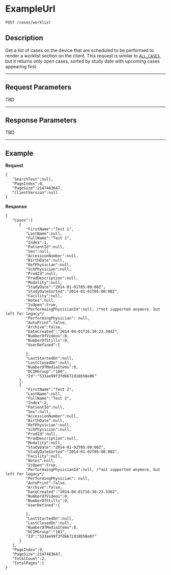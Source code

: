 # ExampleUrl

    POST /cases/worklist

## Description

Get a list of cases on the device that are scheduled to be performed to render a worklist section on the client. This request is similar to [<code>ALL_CASES</code>](../cases/allcases.md), but it returns only open cases, sorted by study date with upcoming cases appearing first.

***

## Request Parameters

TBD

***

## Response Parameters

TBD

***

## Example
**Request**

	{
	   "SearchText":null,
	   "PageIndex":0,
	   "PageSize":2147483647,
	   "ClientVersion":null
	}

**Response**

	{
	   "Cases":[
		  {
			 "FirstName":"Test 1",
			 "LastName":null,
			 "FullName":"Test 1",
			 "Index":1,
			 "PatientId":null,
			 "Sex":null,
			 "AccessionNumber":null,
			 "BirthDate":null,
			 "RefPhysician":null,
			 "SchPhysician":null,
			 "ProdId":null,
			 "ProdDescription":null,
			 "Modality":null,
			 "StudyDate":"2014-01-01T05:00:00Z",
			 "StudyDateSorted":"2014-01-01T05:00:00Z",
			 "Facility":null,
			 "Notes":null,
			 "IsOpen":true,
			 "PerformaingPhysicianId":null, /*not supported anymore, but left for legacy*/
		  	 "PerformingPhysician": null,
			 "AutoPrint":false,
			 "Archive":false,
			 "DateCreated":"2014-04-01T16:30:23.304Z",
			 "NumberOfVideos":0,
			 "NumberOfStills":0,
			 "UserDefined":{

			 },
			 "LastStartedOn":null,
			 "LastClosedOn":null,
			 "NumberOfMediaItems":0,
			 "DCIMGroup":"100",
			 "Id":"533ae99f3fd6672d18b50e06"
		  },
		  {
			 "FirstName":"Test 2",
			 "LastName":null,
			 "FullName":"Test 2",
			 "Index":2,
			 "PatientId":null,
			 "Sex":null,
			 "AccessionNumber":null,
			 "BirthDate":null,
			 "RefPhysician":null,
			 "SchPhysician":null,
			 "ProdId":null,
			 "ProdDescription":null,
			 "Modality":null,
			 "StudyDate":"2014-01-02T05:00:00Z",
			 "StudyDateSorted":"2014-01-02T05:00:00Z",
			 "Facility":null,
			 "Notes":null,
			 "IsOpen":true,
			 "PerformaingPhysicianId":null, /*not supported anymore, but left for legacy*/
		  	 "PerformingPhysician": null,
			 "AutoPrint":false,
			 "Archive":false,
			 "DateCreated":"2014-04-01T16:30:23.336Z",
			 "NumberOfVideos":0,
			 "NumberOfStills":0,
			 "UserDefined":{

			 },
			 "LastStartedOn":null,
			 "LastClosedOn":null,
			 "NumberOfMediaItems":0,
			 "DCIMGroup":"101",
			 "Id":"533ae99f3fd6672d18b50e07"
		  }
	   ],
	   "PageIndex":0,
	   "PageSize":2147483647,
	   "TotalCount":2,
	   "TotalPages":1
	}
